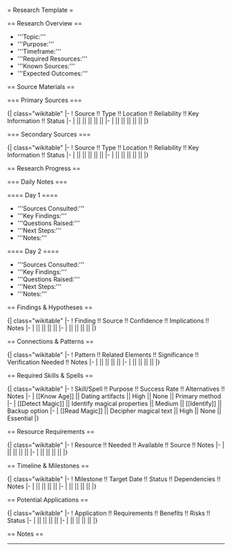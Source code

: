 = Research Template =

== Research Overview ==

- '''Topic:'''
- '''Purpose:'''
- '''Timeframe:'''
- '''Required Resources:'''
- '''Known Sources:'''
- '''Expected Outcomes:'''

== Source Materials ==

=== Primary Sources ===

{| class="wikitable"
|-
! Source !! Type !! Location !! Reliability !! Key Information !! Status
|-
| || || || || ||
|-
| || || || || ||
|}

=== Secondary Sources ===

{| class="wikitable"
|-
! Source !! Type !! Location !! Reliability !! Key Information !! Status
|-
| || || || || ||
|-
| || || || || ||
|}

== Research Progress ==

=== Daily Notes ===

==== Day 1 ====

- '''Sources Consulted:'''
- '''Key Findings:'''
- '''Questions Raised:'''
- '''Next Steps:'''
- '''Notes:'''

==== Day 2 ====

- '''Sources Consulted:'''
- '''Key Findings:'''
- '''Questions Raised:'''
- '''Next Steps:'''
- '''Notes:'''

== Findings & Hypotheses ==

{| class="wikitable"
|-
! Finding !! Source !! Confidence !! Implications !! Notes
|-
| || || || ||
|-
| || || || ||
|}

== Connections & Patterns ==

{| class="wikitable"
|-
! Pattern !! Related Elements !! Significance !! Verification Needed !! Notes
|-
| || || || ||
|-
| || || || ||
|}

== Required Skills & Spells ==

{| class="wikitable"
|-
! Skill/Spell !! Purpose !! Success Rate !! Alternatives !! Notes
|-
| [[Know Age]] || Dating artifacts || High || None || Primary method
|-
| [[Detect Magic]] || Identify magical properties || Medium || [[Identify]] || Backup option
|-
| [[Read Magic]] || Decipher magical text || High || None || Essential
|}

== Resource Requirements ==

{| class="wikitable"
|-
! Resource !! Needed !! Available !! Source !! Notes
|-
| || || || ||
|-
| || || || ||
|}

== Timeline & Milestones ==

{| class="wikitable"
|-
! Milestone !! Target Date !! Status !! Dependencies !! Notes
|-
| || || || ||
|-
| || || || ||
|}

== Potential Applications ==

{| class="wikitable"
|-
! Application !! Requirements !! Benefits !! Risks !! Status
|-
| || || || ||
|-
| || || || ||
|}

== Notes ==

---
